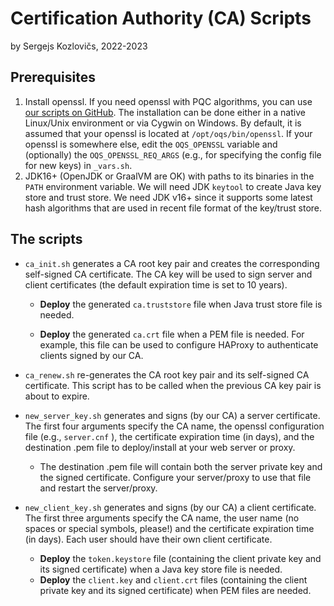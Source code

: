# Certification Authority (CA) Scripts

by Sergejs Kozlovičs, 2022-2023

## Prerequisites

1. Install openssl. If you need openssl with PQC algorithms, you can use [our scripts on GitHub](https://github.com/LUMII-Syslab/oqs-haproxy). The installation can be done either in a native Linux/Unix environment or via Cygwin on Windows. By default, it is assumed that your openssl is located at `/opt/oqs/bin/openssl`. If your openssl is somewhere else, edit the `OQS_OPENSSL` variable and (optionally) the `OQS_OPENSSL_REQ_ARGS` (e.g., for specifying the config file for new keys) in `_vars.sh`.
2. JDK16+ (OpenJDK or GraalVM are OK) with paths to its binaries in the `PATH` environment variable. We will need JDK `keytool` to create Java key store and trust store. We need JDK v16+ since it supports some latest hash algorithms that are used in recent file format of the key/trust store.

## The scripts

* `ca_init.sh` generates a CA root key pair and creates the corresponding self-signed CA certificate. The CA key will be used to sign server and client certificates (the default expiration time is set to 10 years).
  * **Deploy** the generated `ca.truststore` file when Java trust store file is needed.
  
  * **Deploy** the generated `ca.crt` file when a PEM file is needed. For example, this file can be used to  configure HAProxy to authenticate clients signed by our CA.
  
* `ca_renew.sh` re-generates the CA root key pair and its self-signed CA certificate. This script has to be called when the previous CA key pair is about to expire.

* `new_server_key.sh` generates and signs (by our CA) a server certificate.  The first four arguments specify the CA name, the openssl configuration file (e.g., `server.cnf` ), the certificate expiration time (in days), and the destination .pem file to deploy/install at your web server or proxy.
  * The destination .pem file will contain both the server private key and the signed certificate. Configure your server/proxy to use that file and restart the server/proxy.
  
* `new_client_key.sh` generates and signs (by our CA) a client certificate. The first three arguments specify the CA name, the user name (no spaces or special symbols, please!) and the certificate expiration time (in days). Each user should have their own client certificate.
  * **Deploy** the `token.keystore` file (containing the client private key and its signed certificate) when a Java key store file is needed.
  * **Deploy** the `client.key` and `client.crt` files (containing the client private key and its signed certificate) when PEM files are needed.


